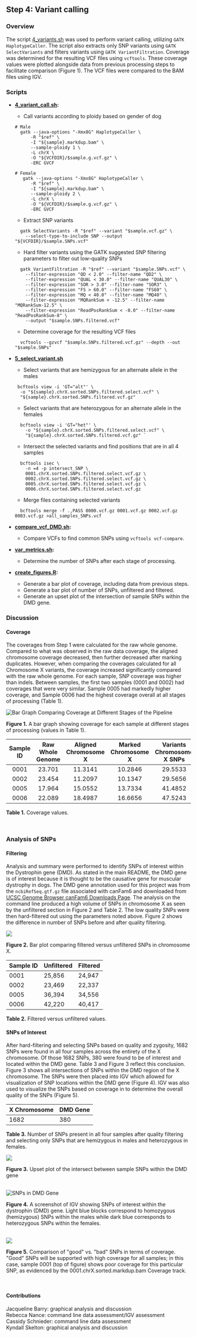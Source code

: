 ## Step 4: Variant calling

### Overview

The script [4_variants.sh](scripts/4_variants.sh) was used to perform variant calling, utilizing `GATK HaplotypeCaller`. The script also extracts only SNP variants using `GATK SelectVariants` and filters variants using `GATK VariantFiltration`. Coverage was determined for the resulting VCF files using `vcftools`. These coverage values were plotted alongside data from previous processing steps to facilitate comparison (Figure 1). The VCF files were compared to the BAM files using IGV.

### Scripts

- **[4_variant_call.sh](scripts/4_variant_call.sh):**  
  - Call variants according to ploidy based on gender of dog  
  ```
  # Male
    gatk --java-options "-Xmx8G" HaplotypeCaller \
        -R "$ref" \
        -I "${sample}.markdup.bam" \
        --sample-ploidy 1 \
        -L chrX \
        -O "${VCFDIR}/$sample.g.vcf.gz" \
        -ERC GVCF
  ```  

  ```
  # Female
     gatk --java-options "-Xmx8G" HaplotypeCaller \
        -R "$ref" \
        -I "${sample}.markdup.bam" \
        --sample-ploidy 2 \
        -L chrX \
        -O "${VCFDIR}/$sample.g.vcf.gz" \
        -ERC GVCF
  ```
  - Extract SNP variants  
  ```
    gatk SelectVariants -R "$ref" --variant "$sample.vcf.gz" \
      --select-type-to-include SNP --output "${VCFDIR}/$sample.SNPs.vcf"
  ```
  - Hard filter variants using the GATK suggested SNP filtering parameters to filter out low-quality SNPs  
  ```
    gatk VariantFiltration -R "$ref" --variant "$sample.SNPs.vcf" \  
      --filter-expression "QD < 2.0" --filter-name "QD2" \  
      --filter-expression "QUAL < 30.0" --filter-name "QUAL30" \  
      --filter-expression "SOR > 3.0" --filter-name "SOR3" \  
      --filter-expression "FS > 60.0" --filter-name "FS60" \  
      --filter-expression "MQ < 40.0" --filter-name "MQ40" \  
      --filter-expression "MQRankSum < -12.5" --filter-name "MQRankSum-12.5" \  
      --filter-expression "ReadPosRankSum < -8.0" --filter-name "ReadPosRankSum-8" \  
      --output "$sample.SNPs.filtered.vcf" 
  ```
  - Determine coverage for the resulting VCF files  
  ```
    vcftools --gzvcf "$sample.SNPs.filtered.vcf.gz" --depth --out "$sample.SNPs" 
  ```
  
- **[5_select_variant.sh](scripts/5_select_variant.sh)**  
  - Select variants that are hemizygous for an alternate allele in the males        
  ```
   bcftools view -i 'GT="alt"' \
    -o "${sample}.chrX.sorted.SNPs.filtered.select.vcf" \
    "${sample}.chrX.sorted.SNPs.filtered.vcf.gz" 
   ```
  - Select variants that are heterozygous for an alternate allele in the females    
  ```
    bcftools view -i 'GT="het"' \
      -o "${sample}.chrX.sorted.SNPs.filtered.select.vcf" \
      "${sample}.chrX.sorted.SNPs.filtered.vcf.gz" `  
  ```
  - Intersect the selected variants and find positions that are in all 4 samples   
  ```
    bcftools isec \
      -n =4 -p intersect_SNP \
      0001.chrX.sorted.SNPs.filtered.select.vcf.gz \
      0002.chrX.sorted.SNPs.filtered.select.vcf.gz \
      0005.chrX.sorted.SNPs.filtered.select.vcf.gz \
      0006.chrX.sorted.SNPs.filtered.select.vcf.gz 
  ```
  - Merge files containing selected variants
  ```
    bcftools merge -f .,PASS 0000.vcf.gz 0001.vcf.gz 0002.vcf.gz 0003.vcf.gz >all_samples_SNPs.vcf
  ```
- **[compare_vcf_DMD.sh](compare_vcf_DMD.sh):** 
  - Compare VCFs to find common SNPs using `vcftools vcf-compare`.
- **[var_metrics.sh](var_metrics.sh):**
  - Determine the number of SNPs after each stage of processing.
- **[create_figures.R](scripts/create_figures.R):**  
  - Generate a bar plot of coverage, including data from previous steps.  
  - Generate a bar plot of number of SNPs, unfiltered and filtered.  
  - Generate an upset plot of the intersection of sample SNPs within the DMD gene.  

### Discussion

#### Coverage

The coverages from Step 1 were calculated for the raw whole genome. Compared to what was observed in the raw data coverage, the aligned chromosome coverage decreased, then further decreased after marking duplicates. However, when comparing the coverages calculated for all Chromosome X variants, the coverage increased significantly compared with the raw whole genome. For each sample, SNP coverage was higher than indels. Between samples, the first two samples (0001 and 0002) had coverages that were very similar. Sample 0005 had markedly higher coverage, and Sample 0006 had the highest coverage overall at all stages of processing (Table 1).

<img src="analysis/0_figures/4_coverage.png"  alt="Bar Graph Comparing Coverage at Different Stages of the Pipeline">  

__Figure 1.__ A bar graph showing coverage for each sample at different stages of processing (values in Table 1).

| Sample ID | Raw Whole Genome | Aligned Chromosome X | Marked Chromosome X |Variants Chromosome X SNPs   | Variants Chromosome X Indels|
|:---------:|:----------------:|:--------------------:|:-------------------:|:---------------------------:| :--------------------------:|
|   0001    |      23.701      |       11.3141        |       10.2846       |           29.5533           |            24.6290          |
|   0002    |      23.454      |       11.2097        |       10.1347       |           29.5656           |            25.1147          |
|   0005    |      17.964      |       15.0552        |       13.7334       |           41.4852           |            35.4306          |
|   0006    |      22.089      |       18.4987        |       16.6656       |           47.5243           |            40.5858          |

__Table 1.__ Coverage values.

<br>

### Analysis of SNPs

#### Filtering

Analysis and summary were performed to identify SNPs of interest within the Dystrophin gene (DMD). As stated in the main README, the DMD gene is of interest because it is thought to be the causative gene for muscular dystrophy in dogs. The DMD gene annotation used for this project was from the `ncbiRefSeq.gtf.gz` file associated with canFam6 and downloaded from [UCSC Genome Browser canFam6 Downloads Page](https://hgdownload.soe.ucsc.edu/goldenPath/canFam6/bigZips/genes/). The analysis on the command line produced a high volume of SNPs in chromosome X as seen by the unfiltered section in Figure 2 and Table 2. The low quality SNPs were then hard-filtered out using the parameters noted above. Figure 2 shows the difference in number of SNPs before and after quality filtering.

<img src="analysis/0_figures/4_SNP_filter.png">

__Figure 2.__ Bar plot comparing filtered versus unfiltered SNPs in chromosome X.

| Sample ID | Unfiltered | Filtered |
| --------- | ---------- | -------- |
| 0001      | 25,856     | 24,947   |
| 0002      | 23,469     | 22,337   |
| 0005      | 36,394     | 34,556   |
| 0006      | 42,220     | 40,417   |

__Table 2.__ Filtered versus unfiltered values.

#### SNPs of Interest 

After hard-filtering and selecting SNPs based on quality and zygosity, 1682 SNPs were found in all four samples across the entirety of the X chromosome. Of those 1682 SNPs, 380 were found to be of interest and located within the DMD gene. Table 3 and Figure 3 reflect this conclusion. Figure 3 shows all intersections of SNPs within the DMD region of the X chromosome. The SNPs were then placed into IGV which allowed for visualization of SNP locations within the DMD gene (Figure 4). IGV was also used to visualize the SNPs based on coverage in to determine the overall quality of the SNPs (Figure 5). 

| X Chromosome | DMD Gene |
| ------------ | -------- |
| 1682        | 380      |

__Table 3.__ Number of SNPs present in all four samples after quality filtering and selecting only SNPs that are hemizygous in males and heterozygous in females.

<img src="analysis/0_figures/4_DMD_upset.png">

__Figure 3.__ Upset plot of the intersect between sample SNPs within the DMD gene

<br>

<img src="analysis/0_figures/DMD_gene_SNPs.png"  alt="SNPs in DMD Gene">  

__Figure 4.__ A screenshot of IGV showing SNPs of interest within the dystrophin (DMD) gene. Light blue blocks correspond to homozygous (hemizygous) SNPs within the males while dark blue corresponds to heterozygous SNPs within the females.

<br>

<img src="analysis/0_figures/good_vs_bad_coverage_IGV.png">

__Figure 5.__ Comparison of "good" vs. "bad" SNPs in terms of coverage. "Good" SNPs will be supported with high coverage for all samples; in this case, sample 0001 (top of figure) shows poor coverage for this particular SNP, as evidenced by the 0001.chrX.sorted.markdup.bam Coverage track.

<br>

#### Contributions

Jacqueline Barry: graphical analysis and discussion  
Rebecca Nance: command line data assessment/IGV assessment    
Cassidy Schnieder: command line data assessment  
Kyndall Skelton: graphical analysis and discussion  
